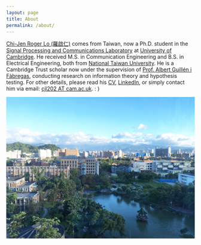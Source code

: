 ```yaml
---
layout: page
title: About
permalink: /about/
---
```


[Chi-Jen Roger Lo (羅啟仁)] comes from Taiwan, now a Ph.D. student in the [Signal Processing and Communications Laboratory] at [University of Cambridge]. He received M.S. in Communication Engineering and B.S. in Electrical Engineering, both from [National Taiwan University]. He is a Cambridge Trust scholar now under the supervision of [Prof. Albert Guillén i Fàbregas], conducting research on information theory and hypothesis testing. For other details, please read his [CV], [LinkedIn], or simply contact him via email: [cjl202 AT cam.ac.uk]. : )

<!--- Roger Chi-Jen Lo (羅啟仁) lives in Taipei, Taiwan. He is a M.S. student and President of Students Association at the [Graduate Institute of Communication Engineering, National Taiwan University]; he received B.S. from the [Department of Electrical Engineering, National Taiwan University]. He is currently under supervision of [Prof. Hung-Yun Hsieh], conducting research on wireless communication and internet-of-things, especially on information-centric stochastic network optimization. For any other details, please survey his [CV], [LinkedIn], or contact him via email. : ) --->

![NTU](/assets/NTU.jpg)

[Chi-Jen Roger Lo (羅啟仁)]: https://rogerlo47.github.io/stickies/2022/04/14/post0.html
[Signal Processing and Communications Laboratory]: http://www.eng.cam.ac.uk/node/9
[University of Cambridge]: https://www.cam.ac.uk
[National Taiwan University]: https://www.ntu.edu.tw/english/
[Prof. Albert Guillén i Fàbregas]: http://sigproc.eng.cam.ac.uk/Main/AG495
[CV]: https://github.com/RogerLo47/rogerlo47.github.io/blob/master/assets/curriculamvitae.pdf
[LinkedIn]: https://www.linkedin.com/in/rogerlo47/
[cjl202 AT cam.ac.uk]: cjl202@cam.ac.uk
